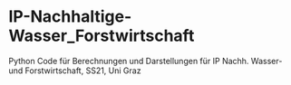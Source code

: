 # IP-Nachhaltige-Wasser_Forstwirtschaft

Python Code für Berechnungen und Darstellungen für IP Nachh. Wasser-und Forstwirtschaft, SS21, Uni Graz 
